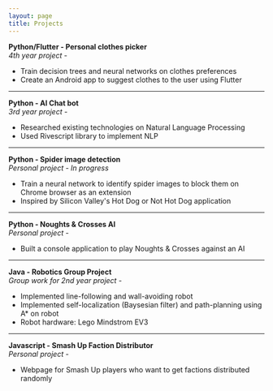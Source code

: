 ```yaml
---
layout: page
title: Projects
---
```



**Python/Flutter - Personal clothes picker**  
*4th year project* - <a href="https://www.dropbox.com/s/0rtlygk2z5qpfc4/report.pdf?dl=0" target="_blank" rel="noopener noreferrer"><i class="fas fa-file-contract"></i></a>  
* Train decision trees and neural networks on clothes preferences
* Create an Android app to suggest clothes to the user using Flutter

---

**Python - AI Chat bot**  
*3rd year project*  - <a href="https://www.dropbox.com/s/0rtlygk2z5qpfc4/report.pdf?dl=0" target="_blank" rel="noopener noreferrer"><i class="fas fa-file-contract"></i></a>
* Researched existing technologies on Natural Language Processing
* Used Rivescript library to implement NLP

---

**Python - Spider image detection**  
*Personal project - In progress* 
* Train a neural network to identify spider images to block them on Chrome browser as an extension
* Inspired by Silicon Valley's Hot Dog or Not Hot Dog application

---

**Python - Noughts & Crosses AI**  
*Personal project* - <a href="https://github.com/dine-j/noughts-n-crosses" target="_blank" rel="noopener noreferrer"><i class="fab fa-github"></i></a> 
* Built a console application to play Noughts \& Crosses against an AI  

---

**Java - Robotics Group Project**  
*Group work for 2nd year project* - <a href="https://github.com/dine-j/robotics-group-project" target="_blank" rel="noopener noreferrer"><i class="fab fa-github"></i></a>
* Implemented line-following and wall-avoiding robot
* Implemented self-localization (Baysesian filter) and path-planning using A* on robot
* Robot hardware: Lego Mindstrom EV3

---

**Javascript - Smash Up Faction Distributor**  
*Personal project* - <a href="https://github.com/dine-j/smash-up" target="_blank" rel="noopener noreferrer"><i class="fab fa-github"></i></a>
* Webpage for Smash Up players who want to get factions distributed randomly

